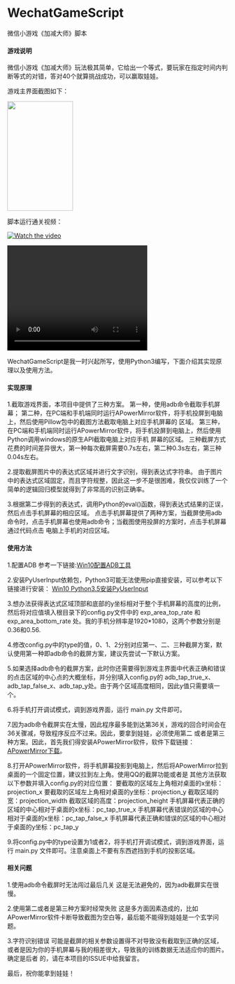 # WechatGameScript
微信小游戏《加减大师》脚本

<h4>游戏说明</h4>

微信小游戏《加减大师》玩法极其简单，它给出一个等式，要玩家在指定时间内判断等式的对错，答对40个就算挑战成功，可以赢取娃娃。

游戏主界面截图如下：

<img width="150" height="250" src="https://github.com/clouduan/WechatGameAutoPlayer/raw/master/Images/PlusSubstractMaster3.png"/>

脚本运行通关视频：

[![Watch the video](https://raw.github.com/GabLeRoux/WebMole/master/ressources/WebMole_Youtube_Video.png)](https://v.qq.com/x/page/u0637p3ap4q.html)

<video width="320" height="240" controls>
    <source src="https://v.qq.com/x/page/u0637p3ap4q.html" type="video/mp4">
</video>

WechatGameScript是我一时兴起所写，使用Python3编写，下面介绍其实现原理以及使用方法。

<h4>实现原理</h4>

1.截取游戏界面，本项目中提供了三种方案。
 第一种，使用adb命令截取手机屏幕；
 第二种，在PC端和手机端同时运行APowerMirror软件，将手机投屏到电脑上，然后使用Pillow包中的截图方法截取电脑上对应手机屏幕的
 区域。
 第三种，在PC端和手机端同时运行APowerMirror软件，将手机投屏到电脑上，然后使用Python调用windows的原生API截取电脑上对应手机
 屏幕的区域。
 三种截屏方式花费的时间差异很大，第一种每次截屏需要0.7s左右，第二种0.3s左右，第三种0.04s左右。
 
2.提取截屏图片中的表达式区域并进行文字识别，得到表达式字符串。
 由于图片中的表达式区域固定，而且字符规整，因此这一步不是很困难，我仅仅训练了一个简单的逻辑回归模型就得到了非常高的识别正确率。
 
3.根据第二步得到的表达式，调用Python的eval()函数，得到表达式结果的正误，然后点击手机屏幕的相应区域。
点击手机屏幕提供了两种方案，当截屏使用adb命令时，点击手机屏幕也使用adb命令；当截图使用投屏的方案时，点击手机屏幕通过代码点击
电脑上手机的对应区域。
 
 <h4>使用方法</h4>

1.配置ADB
参考一下链接:<a href="https://blog.csdn.net/qq_33337811/article/details/72594178">Win10配置ADB工具</a>

2.安装PyUserInput依赖包，Python3可能无法使用pip直接安装，可以参考以下链接进行安装：
<a href='https://www.cnblogs.com/wangliyuanzcz/p/7999852.html'> Win10 Python3.5安装PyUserInput</a>

3.想办法获得表达式区域顶部和底部的y坐标相对于整个手机屏幕的高度的比例，然后将对应值填入根目录下的config.py文件中的 exp_area_top_rate
和 exp_area_bottom_rate 处。我的手机分辨率是1920*1080，这两个参数分别是0.36和0.56.

4.修改config.py中的type的值，0、1、2分别对应第一、二、三种截屏方案，默认使用第一种即adb命令的截屏方案，建议先尝试一下默认方案。

5.如果选择adb命令的截屏方案，此时你还需要得到游戏主界面中代表正确和错误的点击区域的中心点的大概坐标，并分别填入config.py的
adb_tap_true_x、adb_tap_false_x、adb_tap_y处。由于两个区域高度相同，因此y值只需要填一个。

6.将手机打开调试模式，调到游戏界面，运行 main.py 文件即可。

7.因为adb命令截屏实在太慢，因此程序最多能到达第36关，游戏的回合时间会在36关骤减，导致程序反应不过来。因此，要拿到娃娃，必须使用第二
或者是第三种方案。因此，首先我们得安装APowerMirror软件，软件下载链接：<a href="https://software.airmore.cn/phone-mirror?bd">
 APowerMirror下载</a>。
 
8.打开APowerMirror软件，将手机屏幕投影到电脑上，然后将APowerMirror拉到桌面的一个固定位置，建议拉到左上角。使用QQ的截屏功能或者是
其他方法获取以下参数并填入config.py的对应位置：
    要截取的区域左上角相对桌面的x坐标：projection_x
    要截取的区域左上角相对桌面的y坐标：projection_y
    截取区域的宽：projection_width
    截取区域的高度：projection_height
    手机屏幕代表正确的区域的中心相对于桌面的x坐标：pc_tap_true_x
    手机屏幕代表错误的区域的中心相对于桌面的x坐标：pc_tap_false_x
    手机屏幕代表正确和错误的区域的中心相对于桌面的y坐标：pc_tap_y

9.将config.py中的type设置为1或者2，将手机打开调试模式，调到游戏界面，运行 main.py 文件即可。注意桌面上不要有东西遮挡到手机的投影区域。
  
<h4>相关问题</h4>
1.使用adb命令截屏时无法闯过最后几关
这是无法避免的，因为adb截屏实在很慢。

2.使用第二或者是第三种方案时经常失败
这是多方面因素造成的，比如APowerMirror软件卡断导致截图为空白等，最后能不能得到娃娃是一个玄学问题。

3.字符识别错误
可能是截屏的相关参数设置得不对导致没有截取到正确的区域，或者是因为你的手机屏幕与我的相差很大，导致我的训练数据无法适应你的图片。确定是后者
的，请在本项目的ISSUE中给我留言。

最后，祝你能拿到娃娃！

